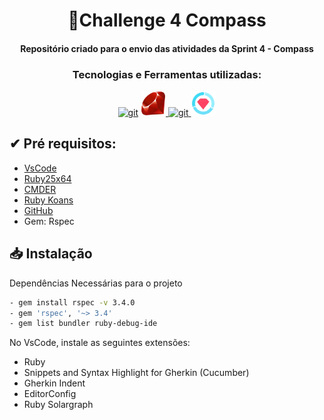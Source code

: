 <h1 align="center">📑Challenge 4 Compass </h1>


<h4 align="center">Repositório criado para o envio das atividades da Sprint 4 - Compass
  
<h3 align="center">Tecnologias e Ferramentas utilizadas:</h3>
<p align="center"> <a href="https://git-scm.com/" target="_blank" rel="noreferrer"> <img src="https://www.vectorlogo.zone/logos/git-scm/git-scm-icon.svg" alt="git" width="40" height="40"/></a> <a href="https://www.ruby-lang.org/en/" target="_blank" rel="noreferrer"> <img src="https://raw.githubusercontent.com/devicons/devicon/master/icons/ruby/ruby-original.svg" alt="ruby" width="40" height="40"/> <img src="https://img.icons8.com/color/96/000000/visual-studio--v1.png" alt="git" width="40" height="40"/> </a> <a href=https://code.visualstudio.com/ target="_blank" rel="noreferrer"> </a><a href="https://rspec.info/" target="_blank" rel="noreferrer"> <img src="https://github.com/ypek/teste-/blob/main/logo%20rspec.png" alt="rspec" width="40" height="40"/> </a> </p>
  
## ✔ Pré requisitos:
* [VsCode](https://code.visualstudio.com/)
* [Ruby25x64](https://rubyinstaller.org/downloads/)
* [CMDER](https://cmder.net/)
* [Ruby Koans](http://rubykoans.com/)
* [GitHub](https://www.bing.com/ck/a?!&&p=a944a9613a7abbdcc7966dbc2a83fe509f78a378e05c449a7dcb6e2b0e3db9f6JmltdHM9MTY1Njg5MDA2MyZpZ3VpZD01OGIwMTZjMC1jODdiLTRjOGMtOWE0OC04ZTQ0MmQ2YzRhM2UmaW5zaWQ9NTE3OQ&ptn=3&fclid=dfaf5879-fb25-11ec-a1e9-03dc2208b9e4&u=a1aHR0cHM6Ly9naXRodWIuY29tLw&ntb=1)
* Gem: Rspec
  
## 📥 Instalação
Dependências Necessárias para o projeto 
```sh
- gem install rspec -v 3.4.0
- gem 'rspec', '~> 3.4'
- gem list bundler ruby-debug-ide
```
  
  No VsCode, instale as seguintes extensões:
* Ruby
* Snippets and Syntax Highlight for Gherkin (Cucumber)
* Gherkin Indent
* EditorConfig
* Ruby Solargraph
